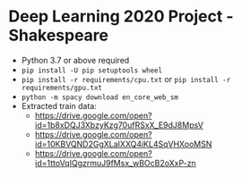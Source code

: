 # Deep Learning 2020 Project - Shakespeare

* Python 3.7 or above required
* ``pip install -U pip setuptools wheel``
* ``pip install -r requirements/cpu.txt`` or ``pip install -r requirements/gpu.txt``
* ``python -m spacy download en_core_web_sm``
* Extracted train data:
    * https://drive.google.com/open?id=1b8xDQJ3XbzyKzg70ufRSxX_E9dJ8MpsV
    * https://drive.google.com/open?id=10KBVQND2GgXLaIXXQ4iKL4SqVHXooMSN
    * https://drive.google.com/open?id=1ttoVqIQgzrmuJ9fMsx_wBOcB2oXxP-zn
